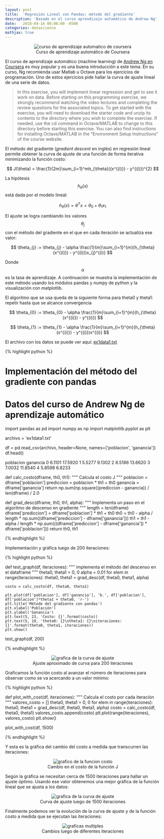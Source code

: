 ```yaml
---
layout: post
title:  'Regresión Lineal con Pandas: método del gradiente'
description: 'Basado en el curso aprendizaje automático de Andrew Ng'
date:   2018-04-16 00:06:00 -0500
categories: datascience
mathjax: true
---
```


<div class="foto-center" align="center">
  <img src="{{site.baseurl}}/imagenes/ng_machine_learn.png" alt="curso de aprendizaje automatico de coursera" />
  <figcaption>Curso de aprendizaje automático de Coursera</figcaption>
</div>

El curso de aprendizaje automático (machine learning) de [Andrew Ng en Coursera](https://www.coursera.org/learn/machine-learning) es muy popular y
es una buena introducción a este tema. En su curso, Ng recomienda usar Matlab u Octave para los ejercicios de programación. Uno
de estos ejercicios pide hallar la curva de ajuste lineal de una serie de datos.

<blockquote>
In this exercise, you will implement linear regression and get to see it work
on data.  Before starting on this programming exercise, we strongly recommend
watching the video lectures and completing the review questions for
the associated topics.
To get started with the exercise, you will need to download the starter
code and unzip its contents to the directory where you wish to complete the
exercise.  If needed, use the cd command in Octave/MATLAB to change to
this directory before starting this exercise.
You can also find instructions for installing Octave/MATLAB in the “Environment
Setup Instructions” of the course website.
</blockquote>

El método del gradiente (*gradient descent* en inglés) en regresión lineal permite obtener
la curva de ajuste de una función de forma iterativa minimizando la función costo:

$$ J(\theta) = \frac{1}{2m}\sum_{i=1}^mh_{\theta}((x^{(i)}) - y^{(i)})^{2} $$

La hipótesis $$h_{\theta}(x) $$ está dada por el modelo lineal:

$$ h_{\theta}(x) = \theta^{T}x = \theta_{0} + \theta_{1}x_{1} $$

El ajuste se logra cambiando los valores $$ \theta_{j} $$ con el método del gradiente en el
que en cada iteración se actualiza ese valor:

$$ \theta_{j} := \theta_{j} - \alpha \frac{1}{m}\sum_{i=1}^{m}(h_{\theta}(x^{(i)}) - y^{(i)})x_{j}^{(i)} $$

Donde $$ \alpha $$ es la tasa de aprendizaje. A continuación se muestra la implementación de este
método usando los módulos pandas y numpy de python y la visualización con matplotlib.

El algoritmo que se usa queda de la siguiente forma para theta0 y theta1: repetir hasta que se alcance convergencia

$$ \theta_{0} := \theta_{0} - \alpha \frac{1}{m}\sum_{i=1}^{m}(h_{\theta}(x^{(i)}) - y^{(i)}) $$

$$ \theta_{1} := \theta_{1} - \alpha \frac{1}{m}\sum_{i=1}^{m}(h_{\theta}(x^{(i)}) - y^{(i)})x^{(i)} $$

El archivo con los datos se puede ver aquí: [ex1data1.txt](https://github.com/leonardo384/MachineLearningCoursera/blob/master/ex1data1.txt)

{% highlight python %}

# Implementación del método del gradiente con pandas
# Datos del curso de Andrew Ng de aprendizaje automático

import pandas as pd
import numpy as np
import matplotlib.pyplot as plt

archivo = 'ex1data1.txt'

df = pd.read_csv(archivo, header=None, names=['poblacion', 'ganancia'])
df.head()

poblacion     ganancia
0  6.1101  17.5920
1  5.5277   9.1302
2  8.5186  13.6620
3  7.0032  11.8540
4  5.8598   6.8233

def calc_costo(dframe, th0, th1):
    """ Calcula el costo J """
    poblacion = dframe['poblacion']
    prediccion = poblacion * th1 + th0
    ganancia = dframe['ganancia']
    return np.sum(np.square((prediccion - ganancia)) / len(dframe) / 2.0

def grad_desc(dframe, th0, th1, alpha):
    """ Implementa un paso en el algoritmo de descenso en gradiente """
    length = len(dframe)
    dframe['prediccion'] = dframe['poblacion'] * th1 + th0
    th0 = th0 - alpha / length * np.sum((dframe['prediccion'] - dframe['ganancia']))
    th1 = th1 - alpha / length * np.sum(((dframe['prediccion'] - dframe['ganancia']) * dframe['poblacion']))
    return th0, th1

{% endhighlight %}

Implementación y gráfica luego de 200 iteraciones:

{% highlight python %}

def test_graph(df, iteraciones):
    """ implementa el método del descenso en el dataframe """
    theta0, theta1 = 0, 0
    alpha = 0.01
    for elem in range(iteraciones):
        theta0, theta1 = grad_desc(df, theta0, theta1, alpha)

    costo = calc_costo(df, theta0, theta1)

    plt.plot(df['poblacion'], df['ganancia'], 'b.', df['poblacion'], df['poblacion']*theta1 + theta0, 'r-')
    plt.title('Método del gradiente con pandas')
    plt.xlabel('Población')
    plt.ylabel('Ganancia')
    plt.text(5, 23, 'Costo: {}'.format(costo))
    plt.text(5, 19, 'theta0: {}\ntheta1: {}\niteraciones: {}'.format(theta0, theta1, iteraciones))
    plt.show()

test_graph(df, 200)

{% endhighlight %}

<div class="foto-center" align="center">
  <img src="{{site.baseurl}}/imagenes/figure_1_grad_desc.png" alt="grafica de la curva de ajuste" />
  <figcaption>Ajuste aproximado de curva para 200 iteraciones</figcaption>
</div>

Graficamos la función costo al avanzar el número de iteraciones para observar como se va acercando
a un valor mínimo:

{% highlight python %}

def plot_with_cost(df, iteraciones):
    """ Calcula el costo por cada iteración """
    valores_costo = []
    theta0, theta1 = 0, 0
    for elem in range(iteraciones):
        theta0, theta1 = grad_desc(df, theta0, theta1, alpha)
        costo = calc_costo(df, theta0, theta1)
        valores_costo.append(costo)
    plt.plot(range(iteraciones), valores_costo)
    plt.show()

plot_with_cost(df, 1500)

{% endhighlight %}

Y esta es la gráfica del cambio del costo a medida que transcurren las iteraciones:

<div class="foto-center" align="center">
  <img src="{{site.baseurl}}/imagenes/figure_2_costo_grad_desc.png" alt="grafico de la funcion costo" />
  <figcaption>Cambio en el costo de la función J</figcaption>
</div>

Según la gráfica se necesitan cerca de 1500 iteraciones para hallar un ajuste óptimo. Usando ese
valor obtenemos una mejor gráfica de la función lineal que se ajusta a los datos:

<div class="foto-center" align="center">
  <img src="{{site.baseurl}}/imagenes/figure_3_grad_desc.png" alt="grafica de la curva de ajuste" />
  <figcaption>Curva de ajuste luego de 1500 iteraciones</figcaption>
</div>

Finalmente podemos ver la evolución de la curva de ajuste y de la función costo 
a medida que se ejecutan las iteraciones:

<div class="foto-center" align="center">
  <img src="{{site.baseurl}}/imagenes/figure_4_multiple_plots.png" alt="graficas multiples" />
  <figcaption>Cambios luego de diferentes iteraciones</figcaption>
</div>
